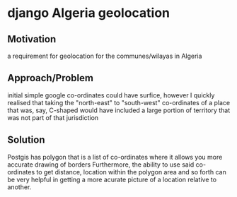 
# django Algeria geolocation
## Motivation
a requirement for geolocation for the communes/wilayas in Algeria

## Approach/Problem
initial simple google co-ordinates could have surfice, however I quickly realised that taking the "north-east" to "south-west" co-ordinates of a place that was, say, C-shaped would have included a large portion of territory that was not part of that jurisdiction

## Solution
Postgis has polygon that is a list of co-ordinates where it allows you more accurate drawing of borders
Furthermore, the ability to use said co-ordinates to get distance, location within the polygon area and so forth can be very helpful in getting a more acurate picture of a location relative to another.
